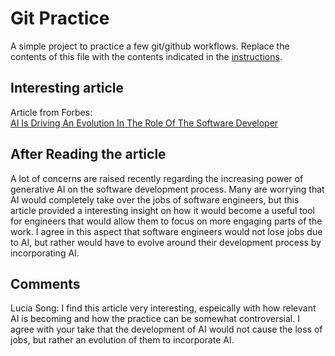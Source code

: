 # Git Practice
A simple project to practice a few git/github workflows.  Replace the contents of this file with the contents indicated in the [instructions](./instructions.md).

## Interesting article
Article from Forbes:   
[AI Is Driving An Evolution In The Role Of The Software Developer](https://www.forbes.com/sites/garydrenik/2024/07/09/ai-is-driving-an-evolution-in-the-role-of-the-software-developer/)

## After Reading the article
A lot of concerns are raised recently regarding the increasing power of generative AI on the software development process. Many are worrying that AI would completely take over the jobs of software engineers, but this article provided a interesting insight on how it would become a useful tool for engineers that would allow them to focus on more engaging parts of the work. I agree in this aspect that software engineers would not lose jobs due to AI, but rather would have to evolve around their development process by incorporating AI.

## Comments
Lucia Song: I find this article very interesting, espeically with how relevant AI is becoming and how the practice can be somewhat controversial. I agree with your take that the development of AI would not cause the loss of jobs, but rather an evolution of them to incorporate AI. 
